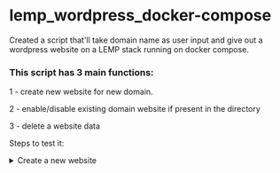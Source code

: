 # lemp_wordpress_docker-compose
Created a script that'll take domain name as user input and give out a wordpress website on a LEMP stack running on docker compose.

### This script has 3 main functions:
  1 - create new website for new domain.

  2 - enable/disable existing domain website if present in the directory
  
  3 - delete a website data

Steps to test it:
<details>

<summary>Create a new website</summary>

Step 1 - Run 
```bash 
bash main_script.sh domain 
```

Step 2a - If you've docker installed on your system, then you'll get the option to enter domain name for your website.
</details>
